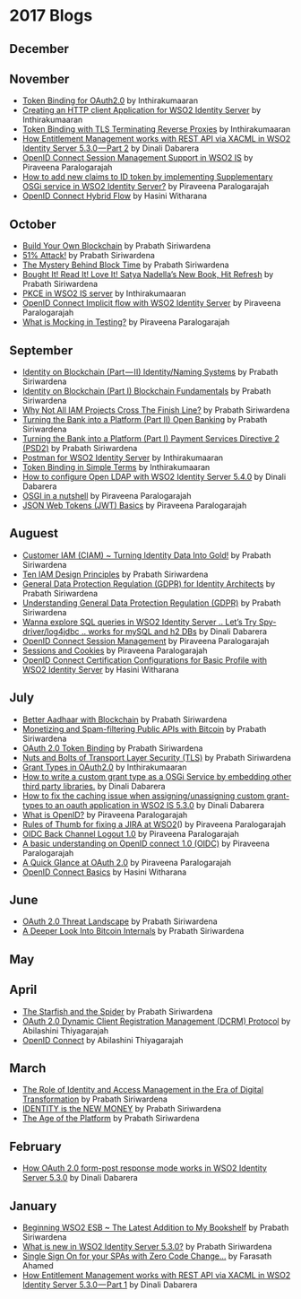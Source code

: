 # 2017 Blogs
## December
## November
* [Token Binding for OAuth2.0](https://medium.com/@inthiraj1994/token-binding-for-oauth2-0-9d810cb6ba8b) by Inthirakumaaran
* [Creating an HTTP client Application for WSO2 Identity Server](https://medium.com/@inthiraj1994/creating-an-http-client-application-for-wso2-identity-server-1b677fe52f39) by Inthirakumaaran
* [Token Binding with TLS Terminating Reverse Proxies](https://medium.com/@inthiraj1994/token-binding-with-tls-terminating-reverse-proxies-e31d38c1c55b) by Inthirakumaaran
* [How Entitlement Management works with REST API via XACML in WSO2 Identity Server 5.3.0 — Part 2](https://medium.com/@gdrdabarera/how-entitlement-management-works-with-rest-api-via-xacml-in-wso2-identity-server-5-3-0-part-2-ca6b78cf8cde) by Dinali Dabarera
* [OpenID Connect Session Management Support in WSO2 IS](https://medium.com/@piraveenaparalogarajah/openid-connect-session-management-support-in-wso2-is-8935d80b6437) by Piraveena Paralogarajah
* [How to add new claims to ID token by implementing Supplementary OSGi service in WSO2 Identity Server?](https://medium.com/@piraveenaparalogarajah/how-to-add-new-claims-to-id-token-by-implementing-supplementary-osgi-service-in-wso2-identity-626d19cfecab) by Piraveena Paralogarajah
* [OpenID Connect Hybrid Flow](https://medium.com/@hasiniwitharana/openid-connect-hybrid-flow-1123bc9461fe) by Hasini Witharana
## October
* [Build Your Own Blockchain](https://medium.facilelogin.com/build-your-own-blockchain-b8eaeea2f891) by Prabath Siriwardena
* [51% Attack!](https://medium.facilelogin.com/51-attack-a72d26786b23) by Prabath Siriwardena
* [The Mystery Behind Block Time](https://medium.facilelogin.com/the-mystery-behind-block-time-63351e35603a) by Prabath Siriwardena
* [Bought It! Read It! Love It! Satya Nadella’s New Book, Hit Refresh](https://medium.facilelogin.com/bought-it-read-it-love-it-b9083e54f9a2) by Prabath Siriwardena
* [PKCE in WSO2 IS server](https://medium.com/@inthiraj1994/pkce-in-wso2-is-server-51a7eeed2d19) by Inthirakumaaran
* [OpenID Connect Implicit flow with WSO2 Identity Server](https://medium.com/@piraveenaparalogarajah/openid-connect-implicit-flow-with-wso2-identity-server-cf1eca37bdfd) by Piraveena Paralogarajah
* [What is Mocking in Testing?](https://medium.com/@piraveenaparalogarajah/what-is-mocking-in-testing-d4b0f2dbe20a) by Piraveena Paralogarajah
## September
* [Identity on Blockchain (Part — II) Identity/Naming Systems](https://medium.facilelogin.com/identity-on-blockchain-part-ii-91dc51cb5beb) by Prabath Siriwardena
* [Identity on Blockchain (Part I) Blockchain Fundamentals](https://medium.facilelogin.com/identity-on-blockchain-part-i-a59d7abe75c0) by Prabath Siriwardena
* [Why Not All IAM Projects Cross The Finish Line?](https://medium.facilelogin.com/why-not-all-iam-projects-cross-the-finish-line-a767d6a2c0dd) by Prabath Siriwardena
* [Turning the Bank into a Platform (Part II) Open Banking](https://medium.facilelogin.com/turning-the-bank-into-a-platform-part-ii-ee4c76d8156) by Prabath Siriwardena
* [Turning the Bank into a Platform (Part I) Payment Services Directive 2 (PSD2)](https://medium.facilelogin.com/turning-the-bank-into-a-platform-part-i-7eefebd7945a) by Prabath Siriwardena
* [Postman for WSO2 Identity Server](https://medium.com/@inthiraj1994/postman-for-wso2-is-server-cdb2ba77acf2) by Inthirakumaaran
* [Token Binding in Simple Terms](https://medium.com/@inthiraj1994/token-binding-in-simple-terms-6d2035075ab) by Inthirakumaaran
* [How to configure Open LDAP with WSO2 Identity Server 5.4.0](https://medium.com/@gdrdabarera/how-to-configure-open-ldap-with-wso2-identity-server-5-4-0-3a76bf240001) by Dinali Dabarera
* [OSGI in a nutshell](https://medium.com/@piraveenaparalogarajah/osgi-in-a-nutshell-aafc3a86cff0) by Piraveena Paralogarajah
* [JSON Web Tokens (JWT) Basics](https://medium.com/@piraveenaparalogarajah/json-web-tokens-jwt-basics-6515b13077e8) by Piraveena Paralogarajah
## Auguest
* [Customer IAM (CIAM) ~ Turning Identity Data Into Gold!](https://medium.facilelogin.com/customer-iam-ciam-turning-identity-data-into-gold-3dcfc93f0073) by Prabath Siriwardena
* [Ten IAM Design Principles](https://medium.facilelogin.com/ten-iam-design-principles-57351b6c69b2) by Prabath Siriwardena
* [General Data Protection Regulation (GDPR) for Identity Architects](https://medium.facilelogin.com/gdpr-for-identity-architects-1a6423759d30) by Prabath Siriwardena
* [Understanding General Data Protection Regulation (GDPR)](https://medium.facilelogin.com/understanding-gdpr-9201e1356418) by Prabath Siriwardena
* [Wanna explore SQL queries in WSO2 Identity Server .. Let’s Try Spy-driver/log4jdbc .. works for mySQL and h2 DBs](https://medium.com/@gdrdabarera/wanna-explore-sql-queries-in-wso2-identity-server-9700622298ca) by Dinali Dabarera
* [OpenID Connect Session Management](https://medium.com/@piraveenaparalogarajah/openid-connect-session-management-dc6a65040cc) by Piraveena Paralogarajah
* [Sessions and Cookies](https://medium.com/@piraveenaparalogarajah/sessions-and-cookies-2c0919552f29) by Piraveena Paralogarajah
* [OpenID Connect Certification Configurations for Basic Profile with WSO2 Identity Server](https://medium.com/@hasiniwitharana/openid-connect-certification-configurations-for-basic-profile-with-wso2-identity-server-e3cd511a9f37) by Hasini Witharana
## July
* [Better Aadhaar with Blockchain](https://medium.facilelogin.com/making-aadhaar-better-with-blockchain-ec3aef9852b0) by Prabath Siriwardena
* [Monetizing and Spam-filtering Public APIs with Bitcoin](https://medium.facilelogin.com/monetizing-and-spam-filtering-public-apis-with-bitcoin-38c4a3ec71f7) by Prabath Siriwardena
* [OAuth 2.0 Token Binding](https://medium.facilelogin.com/oauth-2-0-token-binding-e84cbb2e60) by Prabath Siriwardena
* [Nuts and Bolts of Transport Layer Security (TLS)](https://medium.facilelogin.com/nuts-and-bolts-of-transport-layer-security-tls-2c5af298c4be) by Prabath Siriwardena
* [Grant Types in OAuth2.0](https://medium.com/@inthiraj1994/grant-types-in-oauth2-0-48c6695d70c) by Inthirakumaaran
* [How to write a custom grant type as a OSGi Service by embedding other third party libraries.](https://medium.com/@gdrdabarera/how-to-write-a-custom-grant-type-as-a-osgi-service-7cc10d77b957) by Dinali Dabarera
* [How to fix the caching issue when assigning/unassigning custom grant-types to an oauth application in WSO2 IS 5.3.0](https://medium.com/@gdrdabarera/how-to-fix-the-caching-issue-when-assigning-unassigning-custom-grant-types-to-an-oauth-application-9ff0a77fef81) by Dinali Dabarera
* [What is OpenID?](https://medium.com/@piraveenaparalogarajah/what-is-openid-efe74e37b4d7) by Piraveena Paralogarajah
* [Rules of Thumb for fixing a JIRA at WSO2](https://medium.com/@piraveenaparalogarajah/rules-of-thumb-for-fixing-a-jira-at-wso2-31ab9120c8ee)() by Piraveena Paralogarajah
* [OIDC Back Channel Logout 1.0](https://medium.com/@piraveenaparalogarajah/openid-connect-back-channel-logout-1-0-fe1f90c83fe5)  by Piraveena Paralogarajah
* [A basic understanding on OpenID connect 1.0 (OIDC)](https://medium.com/@piraveenaparalogarajah/a-basic-understanding-on-openid-connect-1-0-oidc-52093aa83ae3) by Piraveena Paralogarajah
* [A Quick Glance at OAuth 2.0](https://medium.com/@piraveenaparalogarajah/a-quick-glance-at-oauth-2-0-bd7ef2e6cc9e) 
by Piraveena Paralogarajah
* [OpenID Connect Basics](https://medium.com/@hasiniwitharana/openid-connect-532465308090) by Hasini Witharana
## June
* [OAuth 2.0 Threat Landscape](https://medium.facilelogin.com/oauth-2-0-threat-landscapes-9756e5bc44ee) by Prabath Siriwardena
* [A Deeper Look Into Bitcoin Internals](https://medium.facilelogin.com/pay-with-bitcoin-to-play-with-a-fidget-spinner-86b7b43414c0) by Prabath Siriwardena
## May
## April
* [The Starfish and the Spider](https://medium.facilelogin.com/the-starfish-and-the-spider-9ca778281442) by Prabath Siriwardena
* [OAuth 2.0 Dynamic Client Registration Management (DCRM) Protocol](https://medium.com/@abilashini/oauth-2-0-dynamic-client-registration-management-dcrm-protocol-b55f222f481b) by Abilashini Thiyagarajah
* [OpenID Connect](https://medium.com/@abilashini/openid-connect-5081b3021f11) by Abilashini Thiyagarajah
## March
* [The Role of Identity and Access Management in the Era of Digital Transformation](https://medium.facilelogin.com/the-role-of-identity-and-access-management-in-the-era-of-digital-transformation-48a472ce3247) by Prabath Siriwardena
* [IDENTITY is the NEW MONEY](https://medium.facilelogin.com/identity-is-the-new-money-b4abe406e615) by Prabath Siriwardena
* [The Age of the Platform](https://medium.facilelogin.com/the-age-of-the-platform-bd6fd5946f24) by Prabath Siriwardena
## February
* [How OAuth 2.0 form-post response mode works in WSO2 Identity Server 5.3.0](https://medium.com/@gdrdabarera/how-oauth-2-0-form-post-response-mode-works-in-wso2-identity-server-3-0-8e684ed3b477) by Dinali Dabarera
## January
* [Beginning WSO2 ESB ~ The Latest Addition to My Bookshelf](https://medium.facilelogin.com/beginning-wso2-esb-the-latest-addition-to-my-bookshelf-dd0f0f98c45f) by Prabath Siriwardena
* [What is new in WSO2 Identity Server 5.3.0?](https://medium.facilelogin.com/what-is-new-in-wso2-identity-server-5-3-0-55c456a7690a) by Prabath Siriwardena
* [Single Sign On for your SPAs with Zero Code Change…](https://medium.com/@farasath/enable-single-sign-on-for-your-spas-hosted-on-apache-http-server-97b466067910) by Farasath Ahamed
* [How Entitlement Management works with REST API via XACML in WSO2 Identity Server 5.3.0 — Part 1](https://medium.com/@gdrdabarera/how-entitlement-management-works-with-rest-api-via-xacml-in-wso2-identity-server-5-3-0-7a60940d040c) by Dinali Dabarera